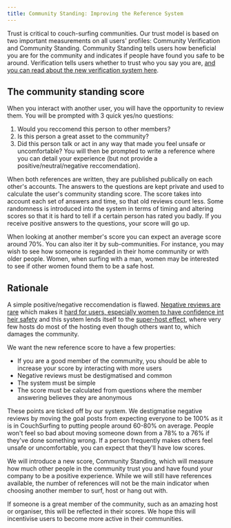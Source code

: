 ```yaml
---
title: Community Standing: Improving the Reference System
---
```


Trust is critical to couch-surfing communities. Our trust model is based on two important measurements on all users' profiles: Community Verification and Community Standing. Community Standing tells users how beneficial you are for the community and indicates if people have found you safe to be around. Verification tells users whether to trust who you say you are, [and you can read about the new verification system here](/solutions/communities-and-trust).

## The community standing score

When you interact with another user, you will have the opportunity to review them. You will be prompted with 3 quick yes/no questions:
 1. Would you reccomend this person to other members?
 2. Is this person a great asset to the community?
 3. Did this person talk or act in any way that made you feel unsafe or uncomfortable?
You will then be prompted to write a reference where you can detail your experience (but not provide a positive/neutral/negative reccomendation).

When both references are written, they are published publically on each other's accounts. The answers to the questions are kept private and used to calculate the user's community standing score. The score takes into account each set of answers and time, so that old reviews count less. Some randomness is introduced into the system in terms of timing and altering scores so that it is hard to tell if a certain person has rated you badly. If you receive positive answers to the questions, your score will go up.

When looking at another member's score you can expect an average score around 70%. You can also iter it by sub-communities. For instance, you may wish to see how someone is regarded in their home community or with older people. Women, when surfing with a man, women may be interested to see if other women found them to be a safe host.


## Rationale

A simple positive/negative reccomendation is flawed. [Negative reviews are rare](/issues/reviews) which makes it [hard for users, especially women to have confidence int heir safety](/issues/creeps-and-freeloaders) and this system lends itself to the [super-host effect](/issues/host-matching), where very few hosts do most of the hosting even though others want to, which damages the community.

We want the new reference score to have a few properties:
 - If you are a good member of the community, you should be able to increase your score by interacting with more users
 - Negative reviews must be destigmatised and common
 - The system must be simple
 - The score must be calculated from questions where the member answering believes they are anonymous

These points are ticked off by our system. We destigmatise negative reviews by moving the goal posts from expecting everyone to be 100% as it is in CouchSurfing to putting people around 60-80% on average. People won't feel so bad about moving someone down from a 78% to a 76% if they've done something wrong. If a person frequently makes others feel unsafe or uncomfortable, you can expect that they'll have low scores.



We will introduce a new score, Community Standing, which will measure how much other people in the community trust you and have found your company to be a positive experience. While we will still have references available, the number of references will not be the main indicator when choosing another member to surf, host or hang out with.

If someone is a great member of the community, such as an amazing host or organiser, this will be reflected in their scores. We hope this will incentivise users to become more active in their communities.
